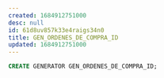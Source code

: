 ```yaml
---
created: 1684912751000
desc: null
id: 61d8uv857k33e4raigs34n0
title: GEN_ORDENES_DE_COMPRA_ID
updated: 1684912751000
---
```


```sql
CREATE GENERATOR GEN_ORDENES_DE_COMPRA_ID;
```